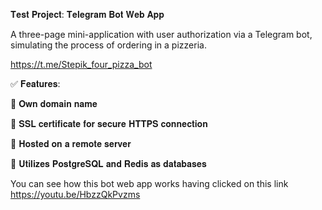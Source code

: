 𝐓𝐞𝐬𝐭 𝐏𝐫𝐨𝐣𝐞𝐜𝐭: 𝐓𝐞𝐥𝐞𝐠𝐫𝐚𝐦 𝐁𝐨𝐭 𝐖𝐞𝐛 𝐀𝐩𝐩

A three-page mini-application with user authorization via a Telegram bot, simulating the process of ordering in a pizzeria.​

https://t.me/Stepik_four_pizza_bot

✅ 𝐅𝐞𝐚𝐭𝐮𝐫𝐞𝐬:

🔹 𝐎𝐰𝐧 𝐝𝐨𝐦𝐚𝐢𝐧 𝐧𝐚𝐦𝐞​

🔹 𝐒𝐒𝐋 𝐜𝐞𝐫𝐭𝐢𝐟𝐢𝐜𝐚𝐭𝐞 𝐟𝐨𝐫 𝐬𝐞𝐜𝐮𝐫𝐞 𝐇𝐓𝐓𝐏𝐒 𝐜𝐨𝐧𝐧𝐞𝐜𝐭𝐢𝐨𝐧​

🔹 𝐇𝐨𝐬𝐭𝐞𝐝 𝐨𝐧 𝐚 𝐫𝐞𝐦𝐨𝐭𝐞 𝐬𝐞𝐫𝐯𝐞𝐫​

🔹 𝐔𝐭𝐢𝐥𝐢𝐳𝐞𝐬 𝐏𝐨𝐬𝐭𝐠𝐫𝐞𝐒𝐐𝐋 𝐚𝐧𝐝 𝐑𝐞𝐝𝐢𝐬 𝐚𝐬 𝐝𝐚𝐭𝐚𝐛𝐚𝐬𝐞𝐬

You can see how this bot web app works having clicked on this link https://youtu.be/HbzzQkPvzms
